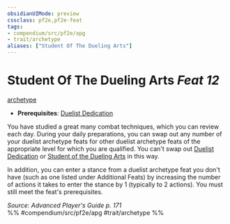 ```yaml
---
obsidianUIMode: preview
cssclass: pf2e,pf2e-feat
tags:
- compendium/src/pf2e/apg
- trait/archetype
aliases: ["Student Of The Dueling Arts"]
---
```

# Student Of The Dueling Arts  *Feat 12*  
[archetype](../../rules/traits/archetype.md)  

- **Prerequisites**: [Duelist Dedication](duelist-dedication-apg.md)

You have studied a great many combat techniques, which you can review each day. During your daily preparations, you can swap out any number of your duelist archetype feats for other duelist archetype feats of the appropriate level for which you are qualified. You can't swap out [Duelist Dedication](duelist-dedication-apg.md) or [Student of the Dueling Arts](../../../..//TTRPGShare-Pathfinder-2E-Vault/compendium/feats/student-of-the-dueling-arts-apg.md) in this way.

In addition, you can enter a stance from a duelist archetype feat you don't have (such as one listed under Additional Feats) by increasing the number of actions it takes to enter the stance by 1 (typically to 2 actions). You must still meet the feat's prerequisites.

*Source: Advanced Player's Guide p. 171*  
%% #compendium/src/pf2e/apg #trait/archetype %%